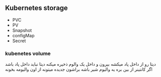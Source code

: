 ## Kubernetes storage
- PVC
- PV
- Snapshot
- configMap
- Secret

### kubenetes volume
دیتا رو از داخل پاد میکشه بیرون و داخل یک والوم ذخیره میکنه
دیتا نباید داخل پاد باشد
اگر کانتینر از بین بره یه والیوم شیر باشه براشون جدیده میتونه از اون والیومه بخونه
